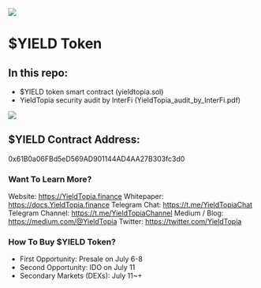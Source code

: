 <img src="https://2520259417-files.gitbook.io/~/files/v0/b/gitbook-x-prod.appspot.com/o/spaces%2FK2ZJ3HiSfjzpYCqnaUpG%2Fuploads%2FZvDedtj1DXhgiLecAWii%2Ftwitter_header%20(5).png?alt=media&token=0afe6ba9-1449-4b64-925c-9e27c0093bcb">

# $YIELD Token

## In this repo:
- $YIELD token smart contract (yieldtopia.sol)
- YieldTopia security audit by InterFi (YieldTopia_audit_by_InterFi.pdf)

<img src="https://files.gitbook.com/v0/b/gitbook-x-prod.appspot.com/o/spaces%2FK2ZJ3HiSfjzpYCqnaUpG%2Fuploads%2FKwF9L5DeIn17z1DFX3RE%2Fsdsd.png?alt=media&token=7fd856c6-5d3d-41f9-9f5e-11c20dcbd56e">

## $YIELD Contract Address:
0x61B0a06FBd5eD569AD901144AD4AA27B303fc3d0

### Want To Learn More?
Website: https://YieldTopia.finance
Whitepaper: https://docs.YieldTopia.finance
Telegram Chat: https://t.me/YieldTopiaChat
Telegram Channel: https://t.me/YieldTopiaChannel
Medium / Blog: https://medium.com/@YieldTopia
Twitter: https://twitter.com/YieldTopia

### How To Buy $YIELD Token? 
- First Opportunity: Presale on July 6-8
- Second Opportunity: IDO on July 11
- Secondary Markets (DEXs): July 11~+

